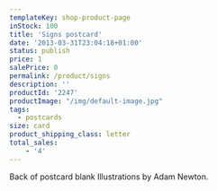 ```yaml
---
templateKey: shop-product-page
inStock: 100
title: 'Signs postcard'
date: '2013-03-31T23:04:18+01:00'
status: publish
price: 1
salePrice: 0
permalink: /product/signs
description: ''
productId: '2247'
productImage: "/img/default-image.jpg"
tags:
  - postcards
size: card
product_shipping_class: letter
total_sales:
    - '4'
---
```

Back of postcard blank Illustrations by Adam Newton.